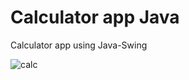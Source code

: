 # Calculator app Java
 Calculator app using Java-Swing

![calc](https://user-images.githubusercontent.com/101658398/214011045-038a9d70-49ea-4599-8cc4-3e92ecb64f36.png)
